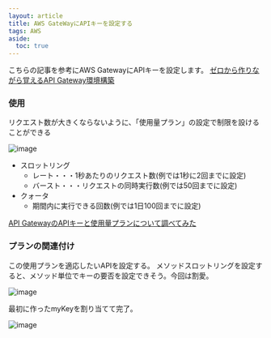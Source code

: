 ```yaml
---
layout: article
title: AWS GateWayにAPIキーを設定する
tags: AWS
aside:
  toc: true
---
```


こちらの記事を参考にAWS GatewayにAPIキーを設定します。
[ゼロから作りながら覚えるAPI Gateway環境構築](https://dev.classmethod.jp/articles/getting-start-api-gateway/)




### 使用

リクエスト数が大きくならないように、「使用量プラン」の設定で制限を設けることができる

![image](https://user-images.githubusercontent.com/44778704/101306270-c7472100-3887-11eb-98c4-1a0cbc68ad54.png)


- スロットリング
  - レート・・・1秒あたりのリクエスト数(例では1秒に2回までに設定)
  - バースト・・・リクエストの同時実行数(例では50回までに設定)
- クォータ
  - 期間内に実行できる回数(例では1日100回までに設定)


[API GatewayのAPIキーと使用量プランについて調べてみた](https://dev.classmethod.jp/articles/try-api-gateway-usage-plan/)


### プランの関連付け

この使用プランを適応したいAPIを設定する。
メソッドスロットリングを設定すると、メソッド単位でキーの要否を設定できそう。今回は割愛。

![image](https://user-images.githubusercontent.com/44778704/101306382-14c38e00-3888-11eb-856d-255252d955c4.png)

最初に作ったmyKeyを割り当てて完了。

![image](https://user-images.githubusercontent.com/44778704/101306590-a16e4c00-3888-11eb-8747-deeaa04eee65.png)


